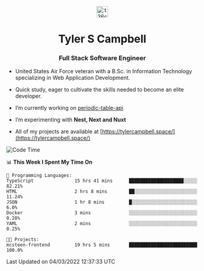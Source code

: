 <p align="center">
<a href="https://www.linkedin.com/in/t36campbell" target="blank"><img align="center" src="https://ik.imagekit.io/t36campbell/Portfolio/linkedin.png.original_m8bbGgPh6.png" alt="t36campbell" height="30" width="30" /></a>
</p>
<h1 align="center">Tyler S Campbell</h1>
<h3 align="center">Full Stack Software Engineer</h3>

* United States Air Force veteran with a B.Sc. in Information Technology specializing in Web Application Development. 

* Quick study, eager to cultivate the skills needed to become an elite developer.

* I’m currently working on [periodic-table-api](https://github.com/t36campbell/periodic-table-api)

* I’m experimenting with **Nest, Next and Nuxt**

* All of my projects are available at [https://tylercampbell.space/](https://tylercampbell.space/)

<!--START_SECTION:waka-->
![Code Time](http://img.shields.io/badge/Code%20Time-1%2C463%20hrs%203%20mins-blue)

📊 **This Week I Spent My Time On** 

```text
💬 Programming Languages: 
TypeScript               15 hrs 41 mins      ████████████████████░░░░░   82.21% 
HTML                     2 hrs 8 mins        ██░░░░░░░░░░░░░░░░░░░░░░░   11.24% 
JSON                     1 hr 8 mins         █░░░░░░░░░░░░░░░░░░░░░░░░   6.0% 
Docker                   3 mins              ░░░░░░░░░░░░░░░░░░░░░░░░░   0.28% 
YAML                     2 mins              ░░░░░░░░░░░░░░░░░░░░░░░░░   0.25%

🐱‍💻 Projects: 
mcsteen-frontend         19 hrs 5 mins       █████████████████████████   100.0%

```


 Last Updated on 04/03/2022 12:37:33 UTC
<!--END_SECTION:waka-->

